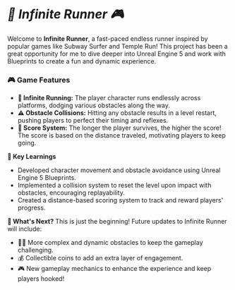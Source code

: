 # ***🚀 Infinite Runner 🎮***

Welcome to **Infinite Runner**, a fast-paced endless runner inspired by popular games like Subway Surfer and Temple Run! This project has been a great opportunity for me to dive deeper into Unreal Engine 5 and work with Blueprints to create a fun and dynamic experience.

### **🎮 Game Features**
- **🌟 Infinite Running:** The player character runs endlessly across platforms, dodging various obstacles along the way.
- **⚠️ Obstacle Collisions:** Hitting any obstacle results in a level restart, pushing players to perfect their timing and reflexes.
- **🎯 Score System:** The longer the player survives, the higher the score! The score is based on the distance traveled, motivating players to keep going.

**🧠 Key Learnings**
- Developed character movement and obstacle avoidance using Unreal Engine 5 Blueprints.
- Implemented a collision system to reset the level upon impact with obstacles, encouraging replayability.
- Created a distance-based scoring system to track and reward players' progress.

**🚀 What's Next?**
This is just the beginning! Future updates to Infinite Runner will include:

- 🏃‍♂️ More complex and dynamic obstacles to keep the gameplay challenging.
- 💰 Collectible coins to add an extra layer of engagement.
- 🎮 New gameplay mechanics to enhance the experience and keep players hooked!
